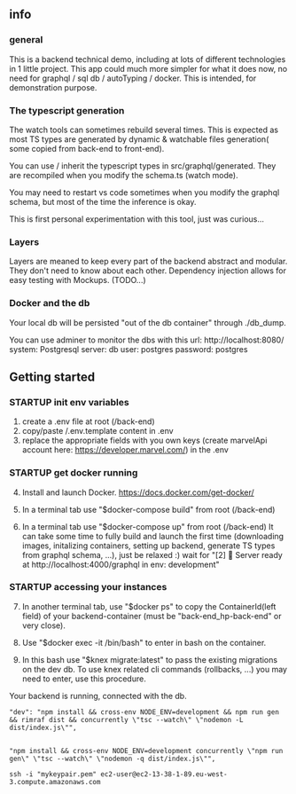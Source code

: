## info

### general

This is a backend technical demo, including at lots of different technologies in 1 little project.
This app could much more simpler for what it does now, no need for graphql / sql db / autoTyping / docker.
This is intended, for demonstration purpose.

### The typescript generation

The watch tools can sometimes rebuild several times. This is expected as most TS types are generated by dynamic & watchable files generation( some copied from back-end to front-end).

You can use / inherit the typescript types in src/graphql/generated. They are recompiled when you modify the schema.ts (watch mode).

You may need to restart vs code sometimes when you modify the graphql schema, but most of the time the inference is okay.

This is first personal experimentation with this tool, just was curious...

### Layers

Layers are meaned to keep every part of the backend abstract and modular. They don't need to know about each other. Dependency injection allows for easy testing with Mockups. (TODO...)

### Docker and the db

Your local db will be persisted "out of the db container" through ./db_dump.

You can use adminer to monitor the dbs with this url:
http://localhost:8080/
system: Postgresql
server: db
user: postgres
password: postgres

## Getting started

### STARTUP init env variables

1. create a .env file at root (/back-end)
2. copy/paste /.env.template content in .env
3. replace the appropriate fields with you own keys (create marvelApi account here: https://developer.marvel.com/) in the .env

### STARTUP get docker running

4. Install and launch Docker. https://docs.docker.com/get-docker/

5. In a terminal tab use "$docker-compose build" from root (/back-end)

6. In a terminal tab use "$docker-compose up" from root (/back-end)
   It can take some time to fully build and launch the first time (downloading images, initalizing containers, setting up backend, generate TS types from graphql schema, ...), just be relaxed :)
   wait for "[2] 🚀 Server ready at http://localhost:4000/graphql in env: development"

### STARTUP accessing your instances

7. In another terminal tab, use "$docker ps" to copy the ContainerId(left field) of your backend-container (must be "back-end_hp-back-end" or very close).

8. Use "$docker exec -it <YourContainerId> /bin/bash" to enter in bash on the container.

9. In this bash use "$knex migrate:latest" to pass the existing migrations on the dev db.
   To use knex related cli commands (rollbacks, ...) you may need to enter, use this procedure.

Your backend is running, connected with the db.

    "dev": "npm install && cross-env NODE_ENV=development && npm run gen && rimraf dist && concurrently \"tsc --watch\" \"nodemon -L dist/index.js\"",


    "npm install && cross-env NODE_ENV=development concurrently \"npm run gen\" \"tsc --watch\" \"nodemon -q dist/index.js\"",

    ssh -i "mykeypair.pem" ec2-user@ec2-13-38-1-89.eu-west-3.compute.amazonaws.com

